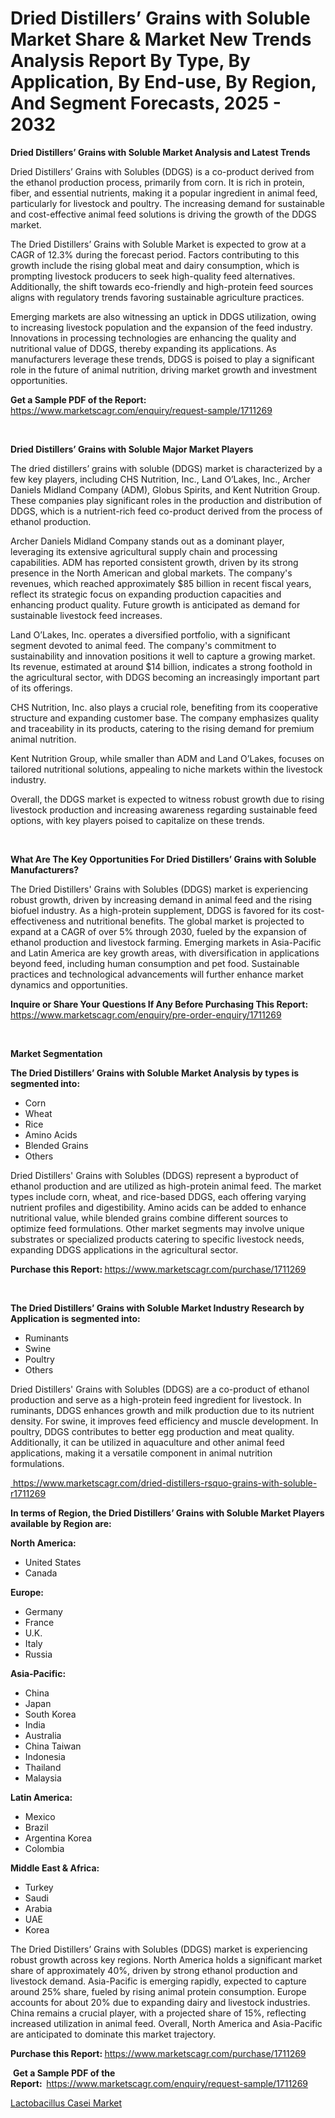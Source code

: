 <p><h1>Dried Distillers’ Grains with Soluble Market Share & Market New Trends Analysis Report By Type, By Application, By End-use, By Region, And Segment Forecasts, 2025 - 2032</h1></p><p><strong>Dried Distillers’ Grains with Soluble Market Analysis and Latest Trends</strong></p>
<p><p>Dried Distillers’ Grains with Solubles (DDGS) is a co-product derived from the ethanol production process, primarily from corn. It is rich in protein, fiber, and essential nutrients, making it a popular ingredient in animal feed, particularly for livestock and poultry. The increasing demand for sustainable and cost-effective animal feed solutions is driving the growth of the DDGS market.</p><p>The Dried Distillers’ Grains with Soluble Market is expected to grow at a CAGR of 12.3% during the forecast period. Factors contributing to this growth include the rising global meat and dairy consumption, which is prompting livestock producers to seek high-quality feed alternatives. Additionally, the shift towards eco-friendly and high-protein feed sources aligns with regulatory trends favoring sustainable agriculture practices.</p><p>Emerging markets are also witnessing an uptick in DDGS utilization, owing to increasing livestock population and the expansion of the feed industry. Innovations in processing technologies are enhancing the quality and nutritional value of DDGS, thereby expanding its applications. As manufacturers leverage these trends, DDGS is poised to play a significant role in the future of animal nutrition, driving market growth and investment opportunities.</p></p>
<p><strong>Get a Sample PDF of the Report:&nbsp;</strong> <a href="https://www.marketscagr.com/enquiry/request-sample/1711269?utm_campaign=3127&utm_medium=2&utm_source=Github&utm_content=ia&utm_term=27032025&utm_id=dried-distillers-grains-with-soluble">https://www.marketscagr.com/enquiry/request-sample/1711269</a></p>
<p>&nbsp;</p>
<p><strong>Dried Distillers’ Grains with Soluble Major Market Players</strong></p>
<p><p>The dried distillers’ grains with soluble (DDGS) market is characterized by a few key players, including CHS Nutrition, Inc., Land O’Lakes, Inc., Archer Daniels Midland Company (ADM), Globus Spirits, and Kent Nutrition Group. These companies play significant roles in the production and distribution of DDGS, which is a nutrient-rich feed co-product derived from the process of ethanol production.</p><p>Archer Daniels Midland Company stands out as a dominant player, leveraging its extensive agricultural supply chain and processing capabilities. ADM has reported consistent growth, driven by its strong presence in the North American and global markets. The company's revenues, which reached approximately $85 billion in recent fiscal years, reflect its strategic focus on expanding production capacities and enhancing product quality. Future growth is anticipated as demand for sustainable livestock feed increases.</p><p>Land O’Lakes, Inc. operates a diversified portfolio, with a significant segment devoted to animal feed. The company's commitment to sustainability and innovation positions it well to capture a growing market. Its revenue, estimated at around $14 billion, indicates a strong foothold in the agricultural sector, with DDGS becoming an increasingly important part of its offerings.</p><p>CHS Nutrition, Inc. also plays a crucial role, benefiting from its cooperative structure and expanding customer base. The company emphasizes quality and traceability in its products, catering to the rising demand for premium animal nutrition. </p><p>Kent Nutrition Group, while smaller than ADM and Land O’Lakes, focuses on tailored nutritional solutions, appealing to niche markets within the livestock industry. </p><p>Overall, the DDGS market is expected to witness robust growth due to rising livestock production and increasing awareness regarding sustainable feed options, with key players poised to capitalize on these trends.</p></p>
<p>&nbsp;</p>
<p><strong>What Are The Key Opportunities For Dried Distillers’ Grains with Soluble Manufacturers?</strong></p>
<p><p>The Dried Distillers' Grains with Solubles (DDGS) market is experiencing robust growth, driven by increasing demand in animal feed and the rising biofuel industry. As a high-protein supplement, DDGS is favored for its cost-effectiveness and nutritional benefits. The global market is projected to expand at a CAGR of over 5% through 2030, fueled by the expansion of ethanol production and livestock farming. Emerging markets in Asia-Pacific and Latin America are key growth areas, with diversification in applications beyond feed, including human consumption and pet food. Sustainable practices and technological advancements will further enhance market dynamics and opportunities.</p></p>
<p><strong>Inquire or Share Your Questions If Any Before Purchasing This Report:</strong> <a href="https://www.marketscagr.com/enquiry/pre-order-enquiry/1711269?utm_campaign=3127&utm_medium=2&utm_source=Github&utm_content=ia&utm_term=27032025&utm_id=dried-distillers-grains-with-soluble">https://www.marketscagr.com/enquiry/pre-order-enquiry/1711269</a></p>
<p>&nbsp;</p>
<p><strong>Market Segmentation</strong></p>
<p><strong>The Dried Distillers’ Grains with Soluble Market Analysis by types is segmented into:</strong></p>
<p><ul><li>Corn</li><li>Wheat</li><li>Rice</li><li>Amino Acids</li><li>Blended Grains</li><li>Others</li></ul></p>
<p><p>Dried Distillers' Grains with Solubles (DDGS) represent a byproduct of ethanol production and are utilized as high-protein animal feed. The market types include corn, wheat, and rice-based DDGS, each offering varying nutrient profiles and digestibility. Amino acids can be added to enhance nutritional value, while blended grains combine different sources to optimize feed formulations. Other market segments may involve unique substrates or specialized products catering to specific livestock needs, expanding DDGS applications in the agricultural sector.</p></p>
<p><strong>Purchase this Report:&nbsp;</strong><a href="https://www.marketscagr.com/purchase/1711269?utm_campaign=3127&utm_medium=2&utm_source=Github&utm_content=ia&utm_term=27032025&utm_id=dried-distillers-grains-with-soluble">https://www.marketscagr.com/purchase/1711269</a></p>
<p>&nbsp;</p>
<p><strong>The Dried Distillers’ Grains with Soluble Market Industry Research by Application is segmented into:</strong></p>
<p><ul><li>Ruminants</li><li>Swine</li><li>Poultry</li><li>Others</li></ul></p>
<p><p>Dried Distillers' Grains with Solubles (DDGS) are a co-product of ethanol production and serve as a high-protein feed ingredient for livestock. In ruminants, DDGS enhances growth and milk production due to its nutrient density. For swine, it improves feed efficiency and muscle development. In poultry, DDGS contributes to better egg production and meat quality. Additionally, it can be utilized in aquaculture and other animal feed applications, making it a versatile component in animal nutrition formulations.</p></p>
<p><a href="https://www.marketscagr.com/dried-distillers-rsquo-grains-with-soluble-r1711269?utm_campaign=3127&utm_medium=2&utm_source=Github&utm_content=ia&utm_term=27032025&utm_id=dried-distillers-grains-with-soluble">&nbsp;https://www.marketscagr.com/dried-distillers-rsquo-grains-with-soluble-r1711269</a></p>
<p><strong>In terms of Region, the Dried Distillers’ Grains with Soluble Market Players available by Region are:</strong></p>
<p>
    <p> <strong> North America: </strong>
        <ul>
            <li>United States</li>
            <li>Canada</li>
        </ul>
        </p> 
    <p> <strong> Europe: </strong>
        <ul>
            <li>Germany</li>
            <li>France</li>
            <li>U.K.</li>
            <li>Italy</li>
            <li>Russia</li>
        </ul>
        </p> 
    <p> <strong> Asia-Pacific: </strong>
        <ul>
            <li>China</li>
            <li>Japan</li>
            <li>South Korea</li>
            <li>India</li>
            <li>Australia</li>
            <li>China Taiwan</li>
            <li>Indonesia</li>
            <li>Thailand</li>
            <li>Malaysia</li>
        </ul>
        </p> 
    <p> <strong> Latin America: </strong>
        <ul>
            <li>Mexico</li>
            <li>Brazil</li>
            <li>Argentina Korea</li>
            <li>Colombia</li>
        </ul>
        </p> 
    <p> <strong> Middle East & Africa: </strong>
        <ul>
            <li>Turkey</li>
            <li>Saudi</li>
            <li>Arabia</li>
            <li>UAE</li>
            <li>Korea</li>
        </ul>
    </p>
    </p>
<p><p>The Dried Distillers’ Grains with Solubles (DDGS) market is experiencing robust growth across key regions. North America holds a significant market share of approximately 40%, driven by strong ethanol production and livestock demand. Asia-Pacific is emerging rapidly, expected to capture around 25% share, fueled by rising animal protein consumption. Europe accounts for about 20% due to expanding dairy and livestock industries. China remains a crucial player, with a projected share of 15%, reflecting increased utilization in animal feed. Overall, North America and Asia-Pacific are anticipated to dominate this market trajectory.</p></p>
<p><strong>Purchase this Report: </strong><a href="https://www.marketscagr.com/purchase/1711269?utm_campaign=3127&utm_medium=2&utm_source=Github&utm_content=ia&utm_term=27032025&utm_id=dried-distillers-grains-with-soluble">https://www.marketscagr.com/purchase/1711269</a></p>
<p>&nbsp;<strong>Get a Sample PDF of the Report:&nbsp;&nbsp;</strong><a href="https://www.marketscagr.com/enquiry/request-sample/1711269?utm_campaign=3127&utm_medium=2&utm_source=Github&utm_content=ia&utm_term=27032025&utm_id=dried-distillers-grains-with-soluble">https://www.marketscagr.com/enquiry/request-sample/1711269</a></p>
<p><strong></strong></p>
<p><p><a href="https://github.com/suzorfazlikb/Market-Research-Report-List-1/blob/main/lactobacillus-casei-market.md?utm_campaign=3127&utm_medium=2&utm_source=Github&utm_content=ia&utm_term=27032025&utm_id=dried-distillers-grains-with-soluble">Lactobacillus Casei Market</a></p></p>